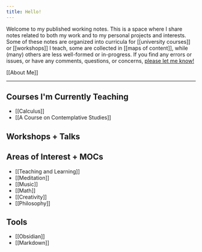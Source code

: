 ```yaml
---
title: Hello!
---
```

Welcome to my published working notes. This is a space where I share notes related to both my work and to my personal projects and interests. Some of these notes are organized into curricula for [[university courses]] or [[workshops]] I teach, some are collected in [[maps of content]], while (many) others are less well-formed or in-progress. If you find any errors or issues, or have any comments, questions, or concerns, [please let me know!](mailto:papadopoulos.dimitri@gmail.com) 

[[About Me]]

---

## Courses I'm Currently Teaching
- [[Calculus]]
- [[A Course on Contemplative Studies]]

## Workshops + Talks


## Areas of Interest + MOCs
- [[Teaching and Learning]]
- [[Meditation]]
- [[Music]]
- [[Math]]
- [[Creativity]]
- [[Philosophy]]


## Tools
- [[Obsidian]]
- [[Markdown]]

